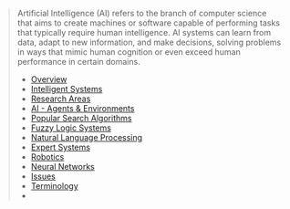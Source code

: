 > Artificial Intelligence (AI) refers to the branch of computer science that aims to create machines or software capable of performing tasks that typically require human intelligence. AI systems can learn from data, adapt to new information, and make decisions, solving problems in ways that mimic human cognition or even exceed human performance in certain domains.
>
> - [Overview](https://github.com/aw-junaid/Computer-Science/blob/main/Artificial%20Intelligence/Artificial%20Intelligence/Course/Artificial%20Intelligence%20-%20Overview.md)
> - [Intelligent Systems](https://github.com/aw-junaid/Computer-Science/blob/main/Artificial%20Intelligence/Artificial%20Intelligence/Course/Intelligent%20Systems.md)
> - [Research Areas](https://github.com/aw-junaid/Computer-Science/blob/main/Artificial%20Intelligence/Artificial%20Intelligence/Course/Research%20Areas.md)
> - [AI - Agents & Environments](https://github.com/aw-junaid/Computer-Science/blob/main/Artificial%20Intelligence/Artificial%20Intelligence/Course/AI%20-%20Agents%20%26%20Environments.md)
> - [Popular Search Algorithms](https://github.com/aw-junaid/Computer-Science/blob/main/Artificial%20Intelligence/Artificial%20Intelligence/Course/Popular%20Search%20Algorithms.md)
> - [Fuzzy Logic Systems](https://github.com/aw-junaid/Computer-Science/blob/main/Artificial%20Intelligence/Artificial%20Intelligence/Course/Fuzzy%20Logic%20Systems.md)
> - [Natural Language Processing](https://github.com/aw-junaid/Computer-Science/blob/main/Artificial%20Intelligence/Artificial%20Intelligence/Course/Natural%20Language%20Processing.md)
> - [Expert Systems](https://github.com/aw-junaid/Computer-Science/blob/main/Artificial%20Intelligence/Artificial%20Intelligence/Course/Expert%20Systems.md)
> - [Robotics](https://github.com/aw-junaid/Computer-Science/blob/main/Artificial%20Intelligence/Artificial%20Intelligence/Course/Robotics.md)
> - [Neural Networks](https://github.com/aw-junaid/Computer-Science/blob/main/Artificial%20Intelligence/Artificial%20Intelligence/Course/Neural%20Networks.md)
> - [Issues](https://github.com/aw-junaid/Computer-Science/blob/main/Artificial%20Intelligence/Artificial%20Intelligence/Course/Issues.md)
> - [Terminology](https://github.com/aw-junaid/Computer-Science/blob/main/Artificial%20Intelligence/Artificial%20Intelligence/Course/Terminology.md)
> - 
